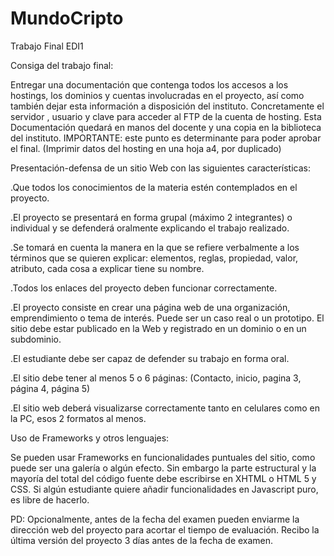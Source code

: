 # MundoCripto
Trabajo Final EDI1

Consiga del trabajo final:

Entregar una documentación que contenga todos los
accesos a los hostings, los dominios y cuentas involucradas en el proyecto, así
como también dejar esta información a disposición del instituto. Concretamente
el servidor , usuario y clave para acceder al FTP de la cuenta de
hosting. Esta Documentación quedará en manos del docente y una copia
en la biblioteca del instituto. 
IMPORTANTE: este punto es determinante para
poder aprobar el final. (Imprimir datos del hosting en una hoja a4, por
duplicado)

Presentación-defensa de un sitio Web con las siguientes características:

.Que todos los conocimientos de la materia estén
contemplados en el proyecto.

.El proyecto se presentará en forma grupal (máximo 2
integrantes) o individual y se defenderá oralmente explicando el trabajo
realizado.

.Se tomará en cuenta la manera en la que se refiere
verbalmente a los términos que se quieren explicar: elementos, reglas,
propiedad, valor, atributo, cada cosa a explicar tiene su nombre.

.Todos los enlaces del proyecto deben funcionar
correctamente.

.El proyecto consiste en crear una página web de una
organización, emprendimiento o tema de interés. Puede ser un caso real o un
prototipo. El sitio debe estar publicado en la Web y registrado en un dominio o
en un subdominio.

.El estudiante debe ser capaz de defender su trabajo
en forma oral.

.El sitio debe tener al menos 5 o 6 páginas: (Contacto,
inicio, pagina 3, página 4, página 5) 

.El sitio web deberá visualizarse correctamente tanto
en celulares como en la PC, esos 2 formatos al menos.

Uso de Frameworks y otros lenguajes:


Se pueden usar Frameworks en funcionalidades puntuales
del sitio, como puede ser una galería o algún efecto. Sin embargo la parte
estructural y la mayoría del total del código fuente debe escribirse en XHTML o
HTML 5  y CSS. Si algún estudiante quiere
añadir funcionalidades en Javascript puro, es libre de hacerlo.

PD: Opcionalmente, antes de la fecha del examen pueden
enviarme la dirección web del proyecto para acortar el tiempo de
evaluación. Recibo la última versión del proyecto 3 días antes de la fecha
de examen.
